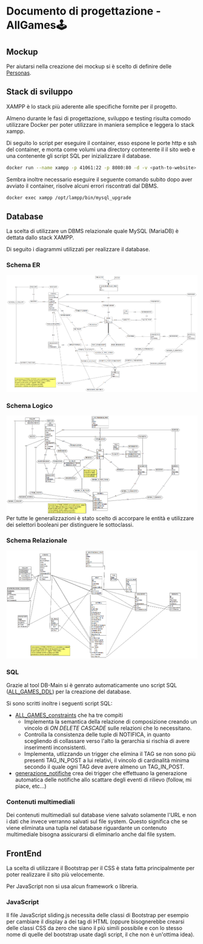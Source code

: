 # Documento di progettazione - **AllGames🕹️**


## Mockup
Per aiutarsi nella creazione dei mockup si è scelto di definire delle [Personas](Personas.md). 


## Stack di sviluppo
XAMPP è lo stack più aderente alle specifiche fornite per il progetto.

Almeno durante le fasi di progettazione, sviluppo e testing risulta comodo utilizzare Docker per poter utilizzare in maniera semplice e leggera lo stack xampp.

Di seguito lo script per eseguire il container, esso espone le porte http e ssh del container, e monta come volumi una directory contenente il il sito web e una contenente gli script SQL per inizializzare il database.
```sh
docker run --name xampp -p 41061:22 -p 8080:80 -d -v <path-to-website>:/www -v <path-to-db-scripts>:/allgames/db/scripts tomsik68/xampp
```

Sembra inoltre necessario eseguire il seguente comando subito dopo aver avviato il container, risolve alcuni errori riscontrati dal DBMS.
```sh
docker exec xampp /opt/lampp/bin/mysql_upgrade
```


## Database

La scelta di utilizzare un DBMS relazionale quale MySQL (MariaDB) è dettata dallo stack XAMPP.

Di seguito i diagrammi utilizzati per realizzare il database.

### Schema ER
![Database - Schema ER](./img/db/Schema%20ER.png)

### Schema Logico
![Database - Schema Logico](./img/db/Schema%20Logico.png)
Per tutte le generalizzazioni è stato scelto di accorpare le entità e utilizzare dei selettori booleani per distinguere le sottoclassi.

### Schema Relazionale
![Database - Schema Relazionale](./img/db/Schema%20Relazionale.png)

### SQL
Grazie al tool DB-Main si è genrato automaticamente uno script SQL ([ALL_GAMES_DDL](../db/ALL_GAMES_DDL.sql)) per la creazione del database.

Si sono scritti inoltre i seguenti script SQL:
- [ALL_GAMES_constraints](../db/ALL_GAMES_constraints.sql) che ha tre compiti
    - Implementa la semantica della relazione di composizione creando un vincolo di *ON DELETE CASCADE* sulle relazioni che lo necessitano.
    - Controlla la consistenza delle tuple di NOTIFICA, in quanto scegliendo di collassare verso l'alto la gerarchia si rischia di avere inserimenti inconsistenti.
    - Implementa, utlizzando un trigger che elimina il TAG se non sono più presenti TAG_IN_POST a lui relativi, il vincolo di cardinalità minima secondo il quale ogni TAG deve avere almeno un TAG_IN_POST.
- [generazione_notifiche](../db/generazione_notifiche.sql) crea dei trigger che effettuano la generazione automatica delle notifiche allo scattare degli eventi di rilievo (follow, mi piace, etc...)

### Contenuti multimediali
Dei contenuti multimediali sul database viene salvato solamente l'URL e non i dati che invece verranno salvati sul file system.
Questo significa che se viene eliminata una tupla nel database riguardante un contenuto multimediale bisogna assicurarsi di eliminarlo anche dal file system.

## FrontEnd

La scelta di utilizzare il Bootstrap per il CSS è stata fatta principalmente per poter realizzare il sito più velocemente.

Per JavaScript non si usa alcun framework o libreria.

### JavaScript

Il file JavaScript sliding.js necessita delle classi di Bootstrap per esempio per cambiare il display a dei tag di HTML 
(oppure bisognerebbe crearsi delle classi CSS da zero che siano il più simili possibile e con lo stesso nome di quelle del bootstrap usate dagli script, il che non è un'ottima idea).
